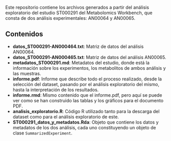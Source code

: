 Este repositorio contiene los archivos generados a partir del análisis exploratorio del estudio ST000291 del Metabolomics Workbench, que consta de dos análisis experimentales: AN00064 y AN00065.

## Contenidos

- **datos_ST000291-AN000464.txt**: Matriz de datos del análisis AN00064.
- **datos_ST000291-AN000465.txt**: Matriz de datos del análisis AN00065.
- **metadatos_ST000291.md**: Metadatos del estudio, donde está la información sobre los experimentos, los metabolitos de ambos análisis y las muestras.
- **informe.pdf**: Informe que describe todo el proceso realizado, desde la selección del dataset, pasando por el análisis exploratorio del mismo, hasta la interpretación de los resultados.
- **informe.rmd**: Mismo contenido que el informe.pdf, pero aquí se puede ver como se han construido las tablas y los gráficos para el documento PDF.
- **analisis_exploratorio.R**: Código R utilizado tanto para la descarga del dataset como para el análisis exploratorio de este.
- **ST000291_datos_y_metadatos.Rda**: Objeto que contiene los datos y metadatos de los dos análisis, cada uno constituyendo un objeto de clase `SummarizedExperiment`.
